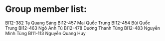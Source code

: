 # Group member list:
  BI12-382 Tạ Quang Sáng
  BI12-457 Mai Quốc Trung
  BI12-454 Bùi Quốc Trung
  BI12-463 Ngô Anh Tú
  BI12-478 Dương Thanh Tùng
  BI12-483 Nguyễn Minh Tùng
  BI11-113 Nguyễn Quang Huy